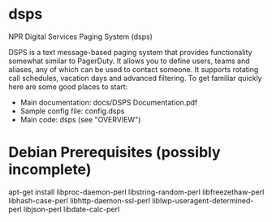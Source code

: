 dsps
=======

NPR Digital Services Paging System (dsps)

DSPS is a text message-based paging system that provides functionality somewhat
similar to PagerDuty.  It allows you to define users, teams and aliases, any
of which can be used to contact someone.  It supports rotating call schedules,
vacation days and advanced filtering.  To get familiar quickly here are some
good places to start:
 - Main documentation: docs/DSPS Documentation.pdf
 - Sample config file: config.dsps
 - Main code: dsps (see "OVERVIEW")


Debian Prerequisites (possibly incomplete)
====================

apt-get install libproc-daemon-perl libstring-random-perl libfreezethaw-perl libhash-case-perl libhttp-daemon-ssl-perl liblwp-useragent-determined-perl libjson-perl libdate-calc-perl
